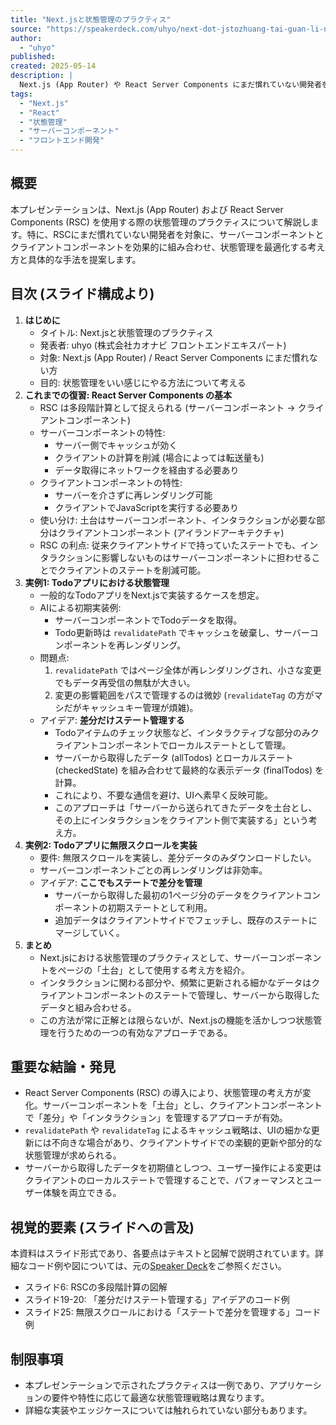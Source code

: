 ```yaml
---
title: "Next.jsと状態管理のプラクティス"
source: "https://speakerdeck.com/uhyo/next-dot-jstozhuang-tai-guan-li-nopurakuteisu"
author:
  - "uhyo"
published:
created: 2025-05-14
description: |
  Next.js (App Router) や React Server Components にまだ慣れていない開発者を対象に、状態管理を効果的に行う方法について考察するプレゼンテーション。
tags:
  - "Next.js"
  - "React"
  - "状態管理"
  - "サーバーコンポーネント"
  - "フロントエンド開発"
---
```


## 概要

本プレゼンテーションは、Next.js (App Router) および React Server Components (RSC) を使用する際の状態管理のプラクティスについて解説します。特に、RSCにまだ慣れていない開発者を対象に、サーバーコンポーネントとクライアントコンポーネントを効果的に組み合わせ、状態管理を最適化する考え方と具体的な手法を提案します。

## 目次 (スライド構成より)

1. **はじめに**
    * タイトル: Next.jsと状態管理のプラクティス
    * 発表者: uhyo (株式会社カオナビ フロントエンドエキスパート)
    * 対象: Next.js (App Router) / React Server Components にまだ慣れない方
    * 目的: 状態管理をいい感じにやる方法について考える
2. **これまでの復習: React Server Components の基本**
    * RSC は多段階計算として捉えられる (サーバーコンポーネント → クライアントコンポーネント)
    * サーバーコンポーネントの特性:
        * サーバー側でキャッシュが効く
        * クライアントの計算を削減 (場合によっては転送量も)
        * データ取得にネットワークを経由する必要あり
    * クライアントコンポーネントの特性:
        * サーバーを介さずに再レンダリング可能
        * クライアントでJavaScriptを実行する必要あり
    * 使い分け: 土台はサーバーコンポーネント、インタラクションが必要な部分はクライアントコンポーネント (アイランドアーキテクチャ)
    * RSC の利点: 従来クライアントサイドで持っていたステートでも、インタラクションに影響しないものはサーバーコンポーネントに担わせることでクライアントのステートを削減可能。
3. **実例1: Todoアプリにおける状態管理**
    * 一般的なTodoアプリをNext.jsで実装するケースを想定。
    * AIによる初期実装例:
        * サーバーコンポーネントでTodoデータを取得。
        * Todo更新時は `revalidatePath` でキャッシュを破棄し、サーバーコンポーネントを再レンダリング。
    * 問題点:
        1. `revalidatePath` ではページ全体が再レンダリングされ、小さな変更でもデータ再受信の無駄が大きい。
        2. 変更の影響範囲をパスで管理するのは微妙 (`revalidateTag` の方がマシだがキャッシュキー管理が煩雑)。
    * アイデア: **差分だけステート管理する**
        * Todoアイテムのチェック状態など、インタラクティブな部分のみクライアントコンポーネントでローカルステートとして管理。
        * サーバーから取得したデータ (allTodos) とローカルステート (checkedState) を組み合わせて最終的な表示データ (finalTodos) を計算。
        * これにより、不要な通信を避け、UIへ素早く反映可能。
        * このアプローチは「サーバーから送られてきたデータを土台とし、その上にインタラクションをクライアント側で実装する」という考え方。
4. **実例2: Todoアプリに無限スクロールを実装**
    * 要件: 無限スクロールを実装し、差分データのみダウンロードしたい。
    * サーバーコンポーネントごとの再レンダリングは非効率。
    * アイデア: **ここでもステートで差分を管理**
        * サーバーから取得した最初の1ページ分のデータをクライアントコンポーネントの初期ステートとして利用。
        * 追加データはクライアントサイドでフェッチし、既存のステートにマージしていく。
5. **まとめ**
    * Next.jsにおける状態管理のプラクティスとして、サーバーコンポーネントをページの「土台」として使用する考え方を紹介。
    * インタラクションに関わる部分や、頻繁に更新される細かなデータはクライアントコンポーネントのステートで管理し、サーバーから取得したデータと組み合わせる。
    * この方法が常に正解とは限らないが、Next.jsの機能を活かしつつ状態管理を行うための一つの有効なアプローチである。

## 重要な結論・発見

* React Server Components (RSC) の導入により、状態管理の考え方が変化。サーバーコンポーネントを「土台」とし、クライアントコンポーネントで「差分」や「インタラクション」を管理するアプローチが有効。
* `revalidatePath` や `revalidateTag` によるキャッシュ戦略は、UIの細かな更新には不向きな場合があり、クライアントサイドでの楽観的更新や部分的な状態管理が求められる。
* サーバーから取得したデータを初期値としつつ、ユーザー操作による変更はクライアントのローカルステートで管理することで、パフォーマンスとユーザー体験を両立できる。

## 視覚的要素 (スライドへの言及)

本資料はスライド形式であり、各要点はテキストと図解で説明されています。詳細なコード例や図については、元の[Speaker Deck](https://speakerdeck.com/uhyo/next-dot-jstozhuang-tai-guan-li-nopurakuteisu)をご参照ください。

* スライド6: RSCの多段階計算の図解
* スライド19-20: 「差分だけステート管理する」アイデアのコード例
* スライド25: 無限スクロールにおける「ステートで差分を管理する」コード例

## 制限事項

* 本プレゼンテーションで示されたプラクティスは一例であり、アプリケーションの要件や特性に応じて最適な状態管理戦略は異なります。
* 詳細な実装やエッジケースについては触れられていない部分もあります。
